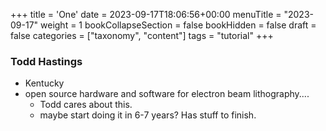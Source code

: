 +++
title = 'One'
date = 2023-09-17T18:06:56+00:00
menuTitle = "2023-09-17"
weight = 1
bookCollapseSection = false
bookHidden = false
draft = false
categories = ["taxonomy", "content"]
tags = "tutorial"
+++

### Todd Hastings
- Kentucky
- open source hardware and software for electron beam lithography....
  - Todd cares about this.
  - maybe start doing it in 6-7 years? Has stuff to finish.